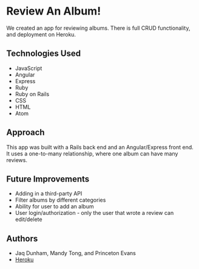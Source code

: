 # Review An Album!

We created an app for reviewing albums. There is full CRUD functionality, and deployment on Heroku.

## Technologies Used

- JavaScript
- Angular
- Express
- Ruby
- Ruby on Rails
- CSS
- HTML
- Atom

## Approach

This app was built with a Rails back end and an Angular/Express front end. It uses a one-to-many relationship, where one album can have many reviews.

## Future Improvements

- Adding in a third-party API
- Filter albums by different categories
- Ability for user to add an album
- User login/authorization - only the user that wrote a review can edit/delete

## Authors

- Jaq Dunham, Mandy Tong, and Princeton Evans
- [Heroku](https://music-review-front.herokuapp.com/)
